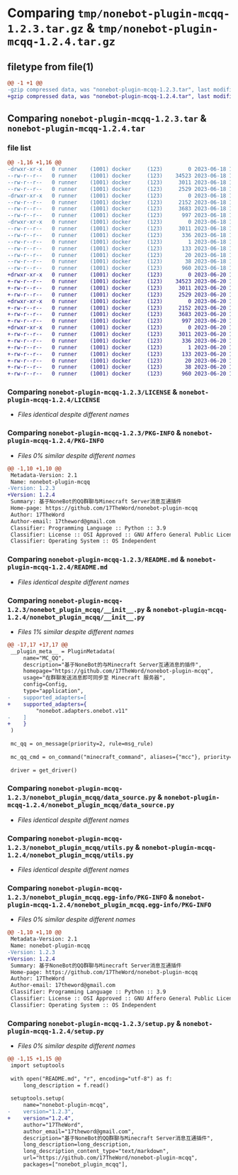 # Comparing `tmp/nonebot-plugin-mcqq-1.2.3.tar.gz` & `tmp/nonebot-plugin-mcqq-1.2.4.tar.gz`

## filetype from file(1)

```diff
@@ -1 +1 @@
-gzip compressed data, was "nonebot-plugin-mcqq-1.2.3.tar", last modified: Sun Jun 18 16:42:22 2023, max compression
+gzip compressed data, was "nonebot-plugin-mcqq-1.2.4.tar", last modified: Tue Jun 20 15:36:28 2023, max compression
```

## Comparing `nonebot-plugin-mcqq-1.2.3.tar` & `nonebot-plugin-mcqq-1.2.4.tar`

### file list

```diff
@@ -1,16 +1,16 @@
-drwxr-xr-x   0 runner    (1001) docker     (123)        0 2023-06-18 16:42:22.048681 nonebot-plugin-mcqq-1.2.3/
--rw-r--r--   0 runner    (1001) docker     (123)    34523 2023-06-18 16:42:14.000000 nonebot-plugin-mcqq-1.2.3/LICENSE
--rw-r--r--   0 runner    (1001) docker     (123)     3011 2023-06-18 16:42:22.048681 nonebot-plugin-mcqq-1.2.3/PKG-INFO
--rw-r--r--   0 runner    (1001) docker     (123)     2529 2023-06-18 16:42:14.000000 nonebot-plugin-mcqq-1.2.3/README.md
-drwxr-xr-x   0 runner    (1001) docker     (123)        0 2023-06-18 16:42:22.048681 nonebot-plugin-mcqq-1.2.3/nonebot_plugin_mcqq/
--rw-r--r--   0 runner    (1001) docker     (123)     2152 2023-06-18 16:42:14.000000 nonebot-plugin-mcqq-1.2.3/nonebot_plugin_mcqq/__init__.py
--rw-r--r--   0 runner    (1001) docker     (123)     3683 2023-06-18 16:42:14.000000 nonebot-plugin-mcqq-1.2.3/nonebot_plugin_mcqq/data_source.py
--rw-r--r--   0 runner    (1001) docker     (123)      997 2023-06-18 16:42:14.000000 nonebot-plugin-mcqq-1.2.3/nonebot_plugin_mcqq/utils.py
-drwxr-xr-x   0 runner    (1001) docker     (123)        0 2023-06-18 16:42:22.048681 nonebot-plugin-mcqq-1.2.3/nonebot_plugin_mcqq.egg-info/
--rw-r--r--   0 runner    (1001) docker     (123)     3011 2023-06-18 16:42:22.000000 nonebot-plugin-mcqq-1.2.3/nonebot_plugin_mcqq.egg-info/PKG-INFO
--rw-r--r--   0 runner    (1001) docker     (123)      336 2023-06-18 16:42:22.000000 nonebot-plugin-mcqq-1.2.3/nonebot_plugin_mcqq.egg-info/SOURCES.txt
--rw-r--r--   0 runner    (1001) docker     (123)        1 2023-06-18 16:42:22.000000 nonebot-plugin-mcqq-1.2.3/nonebot_plugin_mcqq.egg-info/dependency_links.txt
--rw-r--r--   0 runner    (1001) docker     (123)      133 2023-06-18 16:42:22.000000 nonebot-plugin-mcqq-1.2.3/nonebot_plugin_mcqq.egg-info/requires.txt
--rw-r--r--   0 runner    (1001) docker     (123)       20 2023-06-18 16:42:22.000000 nonebot-plugin-mcqq-1.2.3/nonebot_plugin_mcqq.egg-info/top_level.txt
--rw-r--r--   0 runner    (1001) docker     (123)       38 2023-06-18 16:42:22.048681 nonebot-plugin-mcqq-1.2.3/setup.cfg
--rw-r--r--   0 runner    (1001) docker     (123)      960 2023-06-18 16:42:14.000000 nonebot-plugin-mcqq-1.2.3/setup.py
+drwxr-xr-x   0 runner    (1001) docker     (123)        0 2023-06-20 15:36:28.390237 nonebot-plugin-mcqq-1.2.4/
+-rw-r--r--   0 runner    (1001) docker     (123)    34523 2023-06-20 15:36:22.000000 nonebot-plugin-mcqq-1.2.4/LICENSE
+-rw-r--r--   0 runner    (1001) docker     (123)     3011 2023-06-20 15:36:28.390237 nonebot-plugin-mcqq-1.2.4/PKG-INFO
+-rw-r--r--   0 runner    (1001) docker     (123)     2529 2023-06-20 15:36:22.000000 nonebot-plugin-mcqq-1.2.4/README.md
+drwxr-xr-x   0 runner    (1001) docker     (123)        0 2023-06-20 15:36:28.390237 nonebot-plugin-mcqq-1.2.4/nonebot_plugin_mcqq/
+-rw-r--r--   0 runner    (1001) docker     (123)     2152 2023-06-20 15:36:22.000000 nonebot-plugin-mcqq-1.2.4/nonebot_plugin_mcqq/__init__.py
+-rw-r--r--   0 runner    (1001) docker     (123)     3683 2023-06-20 15:36:22.000000 nonebot-plugin-mcqq-1.2.4/nonebot_plugin_mcqq/data_source.py
+-rw-r--r--   0 runner    (1001) docker     (123)      997 2023-06-20 15:36:22.000000 nonebot-plugin-mcqq-1.2.4/nonebot_plugin_mcqq/utils.py
+drwxr-xr-x   0 runner    (1001) docker     (123)        0 2023-06-20 15:36:28.390237 nonebot-plugin-mcqq-1.2.4/nonebot_plugin_mcqq.egg-info/
+-rw-r--r--   0 runner    (1001) docker     (123)     3011 2023-06-20 15:36:28.000000 nonebot-plugin-mcqq-1.2.4/nonebot_plugin_mcqq.egg-info/PKG-INFO
+-rw-r--r--   0 runner    (1001) docker     (123)      336 2023-06-20 15:36:28.000000 nonebot-plugin-mcqq-1.2.4/nonebot_plugin_mcqq.egg-info/SOURCES.txt
+-rw-r--r--   0 runner    (1001) docker     (123)        1 2023-06-20 15:36:28.000000 nonebot-plugin-mcqq-1.2.4/nonebot_plugin_mcqq.egg-info/dependency_links.txt
+-rw-r--r--   0 runner    (1001) docker     (123)      133 2023-06-20 15:36:28.000000 nonebot-plugin-mcqq-1.2.4/nonebot_plugin_mcqq.egg-info/requires.txt
+-rw-r--r--   0 runner    (1001) docker     (123)       20 2023-06-20 15:36:28.000000 nonebot-plugin-mcqq-1.2.4/nonebot_plugin_mcqq.egg-info/top_level.txt
+-rw-r--r--   0 runner    (1001) docker     (123)       38 2023-06-20 15:36:28.390237 nonebot-plugin-mcqq-1.2.4/setup.cfg
+-rw-r--r--   0 runner    (1001) docker     (123)      960 2023-06-20 15:36:22.000000 nonebot-plugin-mcqq-1.2.4/setup.py
```

### Comparing `nonebot-plugin-mcqq-1.2.3/LICENSE` & `nonebot-plugin-mcqq-1.2.4/LICENSE`

 * *Files identical despite different names*

### Comparing `nonebot-plugin-mcqq-1.2.3/PKG-INFO` & `nonebot-plugin-mcqq-1.2.4/PKG-INFO`

 * *Files 0% similar despite different names*

```diff
@@ -1,10 +1,10 @@
 Metadata-Version: 2.1
 Name: nonebot-plugin-mcqq
-Version: 1.2.3
+Version: 1.2.4
 Summary: 基于NoneBot的QQ群聊与Minecraft Server消息互通插件
 Home-page: https://github.com/17TheWord/nonebot-plugin-mcqq
 Author: 17TheWord
 Author-email: 17theword@gmail.com
 Classifier: Programming Language :: Python :: 3.9
 Classifier: License :: OSI Approved :: GNU Affero General Public License v3
 Classifier: Operating System :: OS Independent
```

### Comparing `nonebot-plugin-mcqq-1.2.3/README.md` & `nonebot-plugin-mcqq-1.2.4/README.md`

 * *Files identical despite different names*

### Comparing `nonebot-plugin-mcqq-1.2.3/nonebot_plugin_mcqq/__init__.py` & `nonebot-plugin-mcqq-1.2.4/nonebot_plugin_mcqq/__init__.py`

 * *Files 1% similar despite different names*

```diff
@@ -17,17 +17,17 @@
 __plugin_meta__ = PluginMetadata(
     name="MC_QQ",
     description="基于NoneBot的与Minecraft Server互通消息的插件",
     homepage="https://github.com/17TheWord/nonebot-plugin-mcqq",
     usage="在群聊发送消息即可同步至 Minecraft 服务器",
     config=Config,
     type="application",
-    supported_adapters=[
+    supported_adapters={
         "nonebot.adapters.onebot.v11"
-    ]
+    }
 )
 
 mc_qq = on_message(priority=2, rule=msg_rule)
 
 mc_qq_cmd = on_command("minecraft_command", aliases={"mcc"}, priority=1, rule=msg_rule, block=True)
 
 driver = get_driver()
```

### Comparing `nonebot-plugin-mcqq-1.2.3/nonebot_plugin_mcqq/data_source.py` & `nonebot-plugin-mcqq-1.2.4/nonebot_plugin_mcqq/data_source.py`

 * *Files identical despite different names*

### Comparing `nonebot-plugin-mcqq-1.2.3/nonebot_plugin_mcqq/utils.py` & `nonebot-plugin-mcqq-1.2.4/nonebot_plugin_mcqq/utils.py`

 * *Files identical despite different names*

### Comparing `nonebot-plugin-mcqq-1.2.3/nonebot_plugin_mcqq.egg-info/PKG-INFO` & `nonebot-plugin-mcqq-1.2.4/nonebot_plugin_mcqq.egg-info/PKG-INFO`

 * *Files 0% similar despite different names*

```diff
@@ -1,10 +1,10 @@
 Metadata-Version: 2.1
 Name: nonebot-plugin-mcqq
-Version: 1.2.3
+Version: 1.2.4
 Summary: 基于NoneBot的QQ群聊与Minecraft Server消息互通插件
 Home-page: https://github.com/17TheWord/nonebot-plugin-mcqq
 Author: 17TheWord
 Author-email: 17theword@gmail.com
 Classifier: Programming Language :: Python :: 3.9
 Classifier: License :: OSI Approved :: GNU Affero General Public License v3
 Classifier: Operating System :: OS Independent
```

### Comparing `nonebot-plugin-mcqq-1.2.3/setup.py` & `nonebot-plugin-mcqq-1.2.4/setup.py`

 * *Files 0% similar despite different names*

```diff
@@ -1,15 +1,15 @@
 import setuptools
 
 with open("README.md", "r", encoding="utf-8") as f:
     long_description = f.read()
 
 setuptools.setup(
     name="nonebot-plugin-mcqq",
-    version="1.2.3",
+    version="1.2.4",
     author="17TheWord",
     author_email="17theword@gmail.com",
     description="基于NoneBot的QQ群聊与Minecraft Server消息互通插件",
     long_description=long_description,
     long_description_content_type="text/markdown",
     url="https://github.com/17TheWord/nonebot-plugin-mcqq",
     packages=["nonebot_plugin_mcqq"],
```

